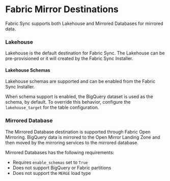 # Fabric Mirror Destinations

Fabric Sync supports both Lakehouse and Mirrored Databases for mirrored data.

### Lakehouse
Lakehouse is the default destination for Fabric Sync. The Lakehouse can be pre-provisioned or it will created by the Fabric Sync Installer.

#### Lakehouse Schemas
Lakehouse schemas are supported and can be enabled from the Fabric Sync Installer. 

When schema support is enabled, the BigQuery dataset is used as the schema, by default. To override this behavior, configure the <code>lakehouse_target</code> for the table configuration.

### Mirrored Database
The Mirrored Database destination is supported through Fabric Open Mirroring. BigQuery data is mirrored to the Open Mirror Landing Zone and then moved by the mirroring services to the mirrored database.

Mirrored Databases has the following requirements:
- Requires <code>enable_schemas</code> set to <code>True</code>
- Does not support BigQuery or Fabric partitions
- Does not support the <code>MERGE</code> load type